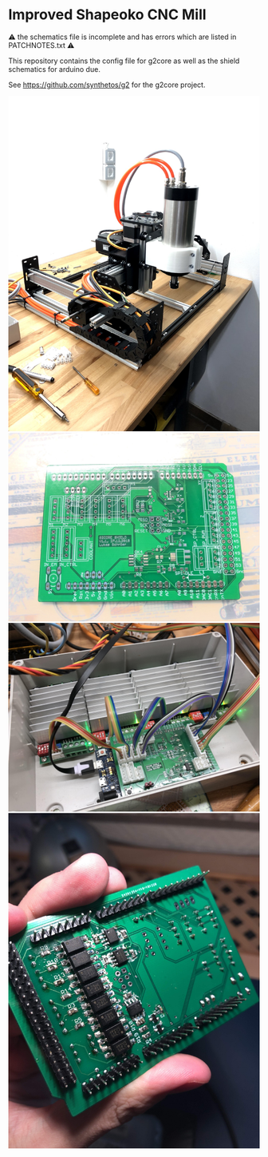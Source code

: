 # Improved Shapeoko CNC Mill

:warning: the schematics file is incomplete and has errors which are listed in PATCHNOTES.txt :warning:

This repository contains the config file for g2core as well as the shield schematics for arduino due.

See https://github.com/synthetos/g2 for the g2core project.

![cnc](pictures/cnc.jpg)
![pcb](pictures/pcb.jpg)
![pcb_t](pictures/pcb_top.jpg)
![pcb_b](pictures/pcb_bottom.jpg)